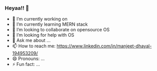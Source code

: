 ### Heyaa!! 👋



- 🔭 I’m currently working on  
- 🌱 I’m currently learning MERN stack 
- 👯 I’m looking to collaborate on opensource OS 
- 🤔 I’m looking for help with OS 
- 💬 Ask me about ...
- 📫 How to reach me: https://www.linkedin.com/in/manjeet-dhayal-194953209/
- 😄 Pronouns: ...
- ⚡ Fun fact: ...

